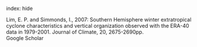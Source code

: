 index: hide

<div class="Citation">

  <div class="Citation-body">
    <div class="Citation-text">Lim, E. P. and Simmonds, I., 2007: Southern Hemisphere winter extratropical cyclone characteristics and vertical organization observed with the ERA-40 data in 1979-2001. <span class="Article-journal">Journal of Climate, </span><span class="Article-volume">20, </span>2675-2690pp.</div>
    <div class="Citation-links">
      <div class="CitationLink" data-href="https://scholar.google.com/scholar?q=Southern+Hemisphere+winter+extratropical+cyclone+characteristics+and+vertical+organization+observed+with+the+ERA-40+data+in+1979-2001">
        <div class="CitationLink-icon CitationLink-Scholar"></div>
        <div class="CitationLink-text">Google Scholar</div>
      </div>
    </div>
  </div>
</div>


<div class="Citation-copy">

</div>